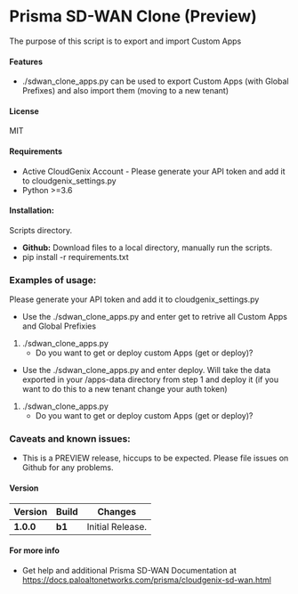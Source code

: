 # Prisma SD-WAN Clone (Preview)
The purpose of this script is to export and import Custom Apps 

#### Features
 - ./sdwan_clone_apps.py can be used to export Custom Apps (with Global Prefixes) and also import them (moving to a new tenant)
 

#### License
MIT

#### Requirements
* Active CloudGenix Account - Please generate your API token and add it to cloudgenix_settings.py
* Python >=3.6

#### Installation:
 Scripts directory. 
 - **Github:** Download files to a local directory, manually run the scripts. 
 - pip install -r requirements.txt

### Examples of usage:
 Please generate your API token and add it to cloudgenix_settings.py
 
 - Use the ./sdwan_clone_apps.py and enter get to retrive all Custom Apps and Global Prefixies
 1. ./sdwan_clone_apps.py
      - Do you want to get or deploy custom Apps (get or deploy)?

 - Use the ./sdwan_clone_apps.py and enter deploy. Will take the data exported in your /apps-data directory from step 1 and deploy it (if you want to do this to a new tenant change your auth token)
 1. ./sdwan_clone_apps.py
      - Do you want to get or deploy custom Apps (get or deploy)?
 
### Caveats and known issues:
 - This is a PREVIEW release, hiccups to be expected. Please file issues on Github for any problems.

#### Version
| Version | Build | Changes |
| ------- | ----- | ------- |
| **1.0.0** | **b1** | Initial Release. |


#### For more info
 * Get help and additional Prisma SD-WAN Documentation at <https://docs.paloaltonetworks.com/prisma/cloudgenix-sd-wan.html>
